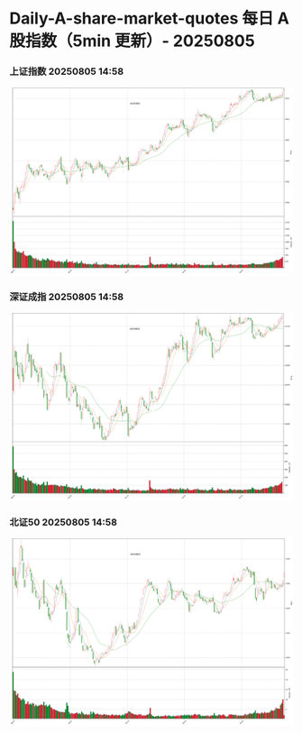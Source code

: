 
# Daily-A-share-market-quotes 每日 A 股指数（5min 更新）- 20250805

### 上证指数 20250805 14:58
![](./fig/2025/8/20250805-sh000001.png)

### 深证成指 20250805 14:58
![](./fig/2025/8/20250805-sz399001.png)

### 北证50 20250805 14:58
![](./fig/2025/8/20250805-bj899050.png)
